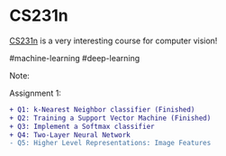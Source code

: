 # CS231n

[CS231n](http://cs231n.stanford.edu) is a very interesting course for computer vision!

#machine-learning #deep-learning

Note:

Assignment 1:
```diff
+ Q1: k-Nearest Neighbor classifier (Finished)
+ Q2: Training a Support Vector Machine (Finished)
+ Q3: Implement a Softmax classifier
+ Q4: Two-Layer Neural Network
- Q5: Higher Level Representations: Image Features
```

